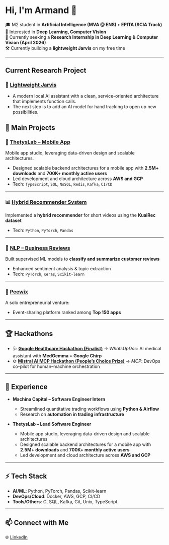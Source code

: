 # Hi, I'm Armand 👋  

🎓 M2 student in **Artificial Intelligence (MVA @ ENS)** • **EPITA (SCIA Track)**  
🔬 Interested in **Deep Learning, Computer Vision**  
🚀 Currently seeking a **Research Internship in Deep Learning & Computer Vision (April 2026)**  
🛠️ Currently building a **lightweight Jarvis** on my free time  

---

## Current Research Project

### 📱 [Lightweight Jarvis](https://github.com/aygoun/light-jarvis)
- A modern local AI assistant with a clean, service-oriented architecture that implements function calls.
- The next step is to add an AI model for hand tracking to open up new possibilities.

## 🔭 Main Projects

### 📱 [ThetysLab – Mobile App](https://www.linkedin.com/company/thetys-lab/)  
Mobile app studio, leveraging data-driven design and scalable architectures.  
- Designed scalable backend architectures for a mobile app with **2.5M+ downloads** and **700K+ monthly active users**  
- Led development and cloud architecture across **AWS and GCP**  
- Tech: `TypeScript`, `SQL`, `NoSQL`, `Redis`, `Kafka`, `CI/CD`  

---

### 📊 [Hybrid Recommender System](https://github.com/aygoun/Hybrid-Recommender-System-for-Videos)  
Implemented a **hybrid recommender** for short videos using the **KuaiRec dataset**  
- Tech: `Python`, `PyTorch`, `Pandas`  

---

### 💬 [NLP – Business Reviews](https://github.com/aygoun/nlp1-business-reviews)  
Built supervised ML models to **classify and summarize customer reviews**  
- Enhanced sentiment analysis & topic extraction  
- Tech: `PyTorch`, `Keras`, `Scikit-learn`  

---

### 🎉 [Peewix](https://www.linkedin.com/posts/armandblin_ios-android-share-activity-7064022808468602880-LI6t)  
A solo entrepreneurial venture:  
- Event-sharing platform ranked among **Top 150 apps**  

---

## 🏆 Hackathons

- 🩺 **[Google Healthcare Hackathon (Finalist)](https://whatsupdoc-web-app.vercel.app/)** → *WhatsUpDoc*: AI medical assistant with **MedGemma + Google Chirp**  
- ⚙️ **[Mistral AI MCP Hackathon (People’s Choice Prize)](https://github.com/Mistral-MCP-Hackathon-2025/mcp-la_telecommande)** → *MCP*: DevOps co-pilot for human–machine orchestration  

---

## 💼 Experience

- **Machina Capital – Software Engineer Intern**  
  - Streamlined quantitative trading workflows using **Python & Airflow**  
  - Research on **automation in trading infrastructure**  

- **ThetysLab – Lead Software Engineer**  
  - Mobile app studio, leveraging data-driven design and scalable architectures  
  - Designed scalable backend architectures for a mobile app with **2.5M+ downloads** and **700K+ monthly active users**  
  - Led development and cloud architecture across **AWS and GCP**  

---

## ⚡ Tech Stack

- **AI/ML**: Python, PyTorch, Pandas, Scikit-learn
- **DevOps/Cloud**: Docker, AWS, GCP, CI/CD
- **Tools/Others**: C, SQL, Kafka, Git, Unix, TypeScript

---

## 📫 Connect with Me

🌐 [LinkedIn](https://www.linkedin.com/in/armandblin/)   
